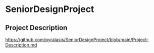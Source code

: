 # SeniorDesignProject
## Project Description
https://github.com/pyralasis/SeniorDesignProject/blob/main/Project-Description.md
